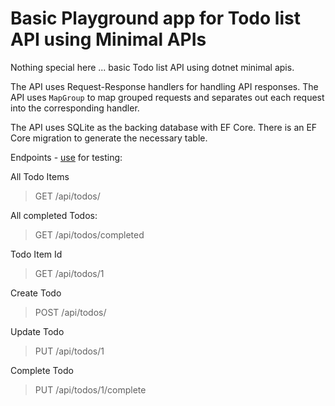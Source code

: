 # Basic Playground app for Todo list API using Minimal APIs

Nothing special here ... basic Todo list API using dotnet minimal apis.

The API uses Request-Response handlers for handling API responses. The API uses `MapGroup` to map grouped requests and separates out each request into the corresponding handler.

The API uses SQLite as the backing database with EF Core. There is an EF Core migration to generate the necessary table.


Endpoints - [use](src/MiniApiToDoPlayground//MiniApiTodoPlayground.http) for testing:

All Todo Items
> GET /api/todos/

All completed Todos:
> GET /api/todos/completed

Todo Item Id
> GET /api/todos/1

Create Todo
> POST /api/todos/

Update Todo
> PUT /api/todos/1

Complete Todo
> PUT /api/todos/1/complete

